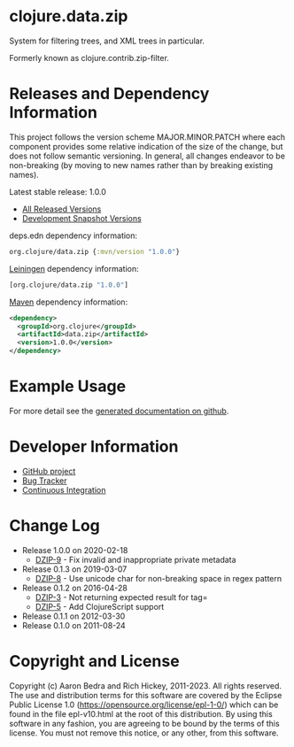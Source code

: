 clojure.data.zip
========================================

System for filtering trees, and XML trees in particular.

Formerly known as clojure.contrib.zip-filter.

Releases and Dependency Information
========================================

This project follows the version scheme MAJOR.MINOR.PATCH where each component provides some relative indication of the size of the change, but does not follow semantic versioning. In general, all changes endeavor to be non-breaking (by moving to new names rather than by breaking existing names).

Latest stable release: 1.0.0

* [All Released Versions](https://search.maven.org/#search%7Cgav%7C1%7Cg%3A%22org.clojure%22%20AND%20a%3A%22data.zip%22)
* [Development Snapshot Versions](https://oss.sonatype.org/index.html#nexus-search;gav~org.clojure~data.zip~~~)

deps.edn dependency information:
```clojure
org.clojure/data.zip {:mvn/version "1.0.0"}
```

[Leiningen](https://github.com/technomancy/leiningen) dependency information:
```clojure
[org.clojure/data.zip "1.0.0"]
```
[Maven](https://maven.apache.org/) dependency information:
```xml
<dependency>
  <groupId>org.clojure</groupId>
  <artifactId>data.zip</artifactId>
  <version>1.0.0</version>
</dependency>
```

Example Usage
========================================

For more detail see the [generated documentation on github](https://clojure.github.io/data.zip/).

Developer Information
========================================

* [GitHub project](https://github.com/clojure/data.zip)
* [Bug Tracker](https://clojure.atlassian.net/browse/DZIP)
* [Continuous Integration](https://github.com/clojure/data.zip/actions/workflows/test.yml)

Change Log
====================

* Release 1.0.0 on 2020-02-18
  * [DZIP-9](https://clojure.atlassian.net/browse/DZIP-9) - Fix invalid and inappropriate private metadata
* Release 0.1.3 on 2019-03-07
  * [DZIP-8](https://clojure.atlassian.net/browse/DZIP-8) - Use unicode char for non-breaking space in regex pattern
* Release 0.1.2 on 2016-04-28
  * [DZIP-3](https://clojure.atlassian.net/browse/DZIP-3) - Not returning expected result for tag= 
  * [DZIP-5](https://clojure.atlassian.net/browse/DZIP-5) - Add ClojureScript support
* Release 0.1.1 on 2012-03-30
* Release 0.1.0 on 2011-08-24

Copyright and License
========================================

Copyright (c) Aaron Bedra and Rich Hickey, 2011-2023. All rights reserved.  The use and
distribution terms for this software are covered by the Eclipse Public
License 1.0 (https://opensource.org/license/epl-1-0/) which can
be found in the file epl-v10.html at the root of this distribution.
By using this software in any fashion, you are agreeing to be bound by
the terms of this license.  You must not remove this notice, or any
other, from this software.
